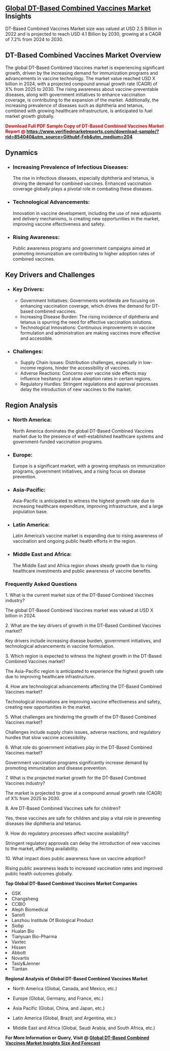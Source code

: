 <h2><a href="https://www.verifiedmarketreports.com/download-sample/?rid=854040&amp;utm_source=Githubf&amp;utm_medium=204" target="_blank">Global DT-Based Combined Vaccines Market</a> Insights</h2><p>DT-Based Combined Vaccines Market size was valued at USD 2.5 Billion in 2022 and is projected to reach USD 4.1 Billion by 2030, growing at a CAGR of 7.2% from 2024 to 2030.</p><p> <h2>DT-Based Combined Vaccines Market Overview</h2> <p>The global DT-Based Combined Vaccines market is experiencing significant growth, driven by the increasing demand for immunization programs and advancements in vaccine technology. The market value reached USD X billion in 2024, with a projected compound annual growth rate (CAGR) of X% from 2025 to 2030. The rising awareness about vaccine-preventable diseases, along with government initiatives to enhance vaccination coverage, is contributing to the expansion of the market. Additionally, the increasing prevalence of diseases such as diphtheria and tetanus, combined with growing healthcare infrastructure, is anticipated to fuel market growth globally.</p> <p><strong><p><span class=""><span style="color: #ff0000;"><strong>Download Full PDF Sample Copy of DT-Based Combined Vaccines Market Report</strong> @ </span><a href="https://www.verifiedmarketreports.com/download-sample/?rid=854040&amp;utm_source=Githubf-Feb&amp;utm_medium=204" target="_blank">https://www.verifiedmarketreports.com/download-sample/?rid=854040&amp;utm_source=Githubf-Feb&amp;utm_medium=204</a></span></p></strong></p> <h2>Dynamics</h2> <ul> <li><h3>Increasing Prevalence of Infectious Diseases:</h3> The rise in infectious diseases, especially diphtheria and tetanus, is driving the demand for combined vaccines. Enhanced vaccination coverage globally plays a pivotal role in combating these diseases.</li> <li><h3>Technological Advancements:</h3> Innovation in vaccine development, including the use of new adjuvants and delivery mechanisms, is creating new opportunities in the market, improving vaccine effectiveness and safety.</li> <li><h3>Rising Awareness:</h3> Public awareness programs and government campaigns aimed at promoting immunization are contributing to higher adoption rates of combined vaccines.</li> </ul> <h2>Key Drivers and Challenges</h2> <ul> <li><h3>Key Drivers:</h3> <ul> <li>Government Initiatives: Governments worldwide are focusing on enhancing vaccination coverage, which drives the demand for DT-based combined vaccines.</li> <li>Increasing Disease Burden: The rising incidence of diphtheria and tetanus is spurring the need for effective vaccination solutions.</li> <li>Technological Innovations: Continuous improvements in vaccine formulation and administration are making vaccines more effective and accessible.</li> </ul> </li> <li><h3>Challenges:</h3> <ul> <li>Supply Chain Issues: Distribution challenges, especially in low-income regions, hinder the accessibility of vaccines.</li> <li>Adverse Reactions: Concerns over vaccine side effects may influence hesitancy and slow adoption rates in certain regions.</li> <li>Regulatory Hurdles: Stringent regulations and approval processes delay the introduction of new vaccines to the market.</li> </ul> </li> </ul> <h2>Region Analysis</h2> <ul> <li><h3>North America:</h3> North America dominates the global DT-Based Combined Vaccines market due to the presence of well-established healthcare systems and government-funded vaccination programs.</li> <li><h3>Europe:</h3> Europe is a significant market, with a growing emphasis on immunization programs, government initiatives, and a rising focus on disease prevention.</li> <li><h3>Asia-Pacific:</h3> Asia-Pacific is anticipated to witness the highest growth rate due to increasing healthcare expenditure, improving infrastructure, and a large population base.</li> <li><h3>Latin America:</h3> Latin America’s vaccine market is expanding due to rising awareness of vaccination and ongoing public health efforts in the region.</li> <li><h3>Middle East and Africa:</h3> The Middle East and Africa region shows steady growth due to rising healthcare investments and public awareness of vaccine benefits.</li> </ul> <h3>Frequently Asked Questions</h3> <p>1. What is the current market size of the DT-Based Combined Vaccines industry?</p> <p>The global DT-Based Combined Vaccines market was valued at USD X billion in 2024.</p> <p>2. What are the key drivers of growth in the DT-Based Combined Vaccines market?</p> <p>Key drivers include increasing disease burden, government initiatives, and technological advancements in vaccine formulation.</p> <p>3. Which region is expected to witness the highest growth in the DT-Based Combined Vaccines market?</p> <p>The Asia-Pacific region is anticipated to experience the highest growth rate due to improving healthcare infrastructure.</p> <p>4. How are technological advancements affecting the DT-Based Combined Vaccines market?</p> <p>Technological innovations are improving vaccine effectiveness and safety, creating new opportunities in the market.</p> <p>5. What challenges are hindering the growth of the DT-Based Combined Vaccines market?</p> <p>Challenges include supply chain issues, adverse reactions, and regulatory hurdles that slow vaccine accessibility.</p> <p>6. What role do government initiatives play in the DT-Based Combined Vaccines market?</p> <p>Government vaccination programs significantly increase demand by promoting immunization and disease prevention.</p> <p>7. What is the projected market growth for the DT-Based Combined Vaccines industry?</p> <p>The market is projected to grow at a compound annual growth rate (CAGR) of X% from 2025 to 2030.</p> <p>8. Are DT-Based Combined Vaccines safe for children?</p> <p>Yes, these vaccines are safe for children and play a vital role in preventing diseases like diphtheria and tetanus.</p> <p>9. How do regulatory processes affect vaccine availability?</p> <p>Stringent regulatory approvals can delay the introduction of new vaccines to the market, affecting availability.</p> <p>10. What impact does public awareness have on vaccine adoption?</p> <p>Rising public awareness leads to increased vaccination rates and improved public health outcomes globally.</p> </p><p><strong>Top Global DT-Based Combined Vaccines Market Companies</strong></p><div data-test-id=""><p><li>GSK</li><li> Changsheng</li><li> CCBIO</li><li> Aleph Biomedical</li><li> Sanofi</li><li> Lanzhou Institute Of Biological Product</li><li> Siobp</li><li> Hualan Bio</li><li> Tianyuan Bio-Pharma</li><li> Vaxtec</li><li> Hissen</li><li> Abbott</li><li> Novartis</li><li> Tasly&Jenner</li><li> Tiantan</li></p><div><strong>Regional Analysis of&nbsp;Global DT-Based Combined Vaccines Market</strong></div><ul><li dir="ltr"><p dir="ltr">North America&nbsp;(Global, Canada, and Mexico, etc.)</p></li><li dir="ltr"><p dir="ltr">Europe (Global, Germany, and France, etc.)</p></li><li dir="ltr"><p dir="ltr">Asia Pacific&nbsp;(Global, China, and Japan, etc.)</p></li><li dir="ltr"><p dir="ltr">Latin America&nbsp;(Global, Brazil, and Argentina, etc.)</p></li><li dir="ltr">Middle East and Africa&nbsp;(Global, Saudi Arabia, and South Africa, etc.)</li></ul><p><strong>For More Information or Query, Visit @&nbsp;</strong><strong><a href="https://www.verifiedmarketreports.com/product/dt-based-combined-vaccines-market/?utm_source=Githubf&amp;utm_medium=204" target="_blank">Global DT-Based Combined Vaccines Market Insights Size And Forecast</a></strong></p></div>
